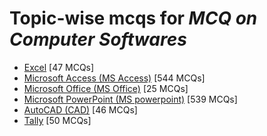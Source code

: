 # Topic-wise mcqs for *MCQ on Computer Softwares*

- [Excel](https://mcqmate.com/topic/excel) [47 MCQs]
- [Microsoft Access \(MS Access\)](https://mcqmate.com/topic/microsoft-access) [544 MCQs]
- [Microsoft Office \(MS Office\)](https://mcqmate.com/topic/microsoft-office) [25 MCQs]
- [Microsoft PowerPoint \(MS powerpoint\)](https://mcqmate.com/topic/microsoft-powerpoint) [539 MCQs]
- [AutoCAD \(CAD\)](https://mcqmate.com/topic/autocad-cad) [46 MCQs]
- [Tally](https://mcqmate.com/topic/tally) [50 MCQs]
